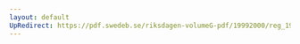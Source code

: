 ```yaml
---
layout: default
UpRedirect: https://pdf.swedeb.se/riksdagen-volumeG-pdf/19992000/reg_19992000/reg_19992000_0115.pdf
---
```

